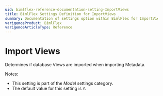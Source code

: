 ```yaml
---
uid: bimlflex-reference-documentation-setting-ImportViews
title: BimlFlex Settings Definition for ImportViews
summary: Documentation of settings option within BimlFlex for ImportViews
varigenceProduct: BimlFlex
varigenceArticleType: Reference
---
```


# Import Views

Determines if database Views are imported when importing Metadata.

Notes:

* This setting is part of the *Model* settings category.
* The default value for this setting is `Y`.
